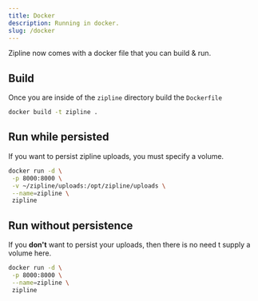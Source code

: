 ```yaml
---
title: Docker
description: Running in docker.
slug: /docker
---
```


Zipline now comes with a docker file that you can build & run.

## Build
Once you are inside of the `zipline` directory build the `Dockerfile`
```bash
docker build -t zipline .
```

## Run while persisted
If you want to persist zipline uploads, you must specify a volume.
```bash
docker run -d \
 -p 8000:8000 \
 -v ~/zipline/uploads:/opt/zipline/uploads \
 --name=zipline \
 zipline
```

## Run without persistence
If you **don't** want to persist your uploads, then there is no need t supply a volume here.
```bash
docker run -d \
 -p 8000:8000 \
 --name=zipline \
 zipline
```